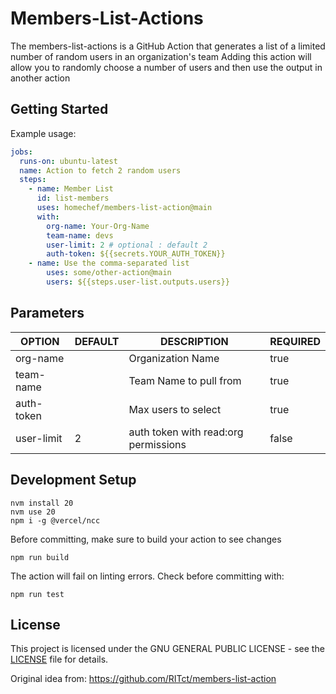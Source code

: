 # Members-List-Actions

The members-list-actions is a GitHub Action that generates a list of a limited number of random users in an organization's team
Adding this action will allow you to randomly choose a number of users and then use the output in another action

## Getting Started

Example usage:

```YAML
jobs:
  runs-on: ubuntu-latest
  name: Action to fetch 2 random users
  steps:
    - name: Member List
      id: list-members
      uses: homechef/members-list-action@main
      with:
        org-name: Your-Org-Name
        team-name: devs
        user-limit: 2 # optional : default 2
        auth-token: ${{secrets.YOUR_AUTH_TOKEN}}
    - name: Use the comma-separated list
        uses: some/other-action@main
        users: ${{steps.user-list.outputs.users}}
```

## Parameters

<center>

OPTION            | DEFAULT | DESCRIPTION                          | REQUIRED
----------------- | ------- | ------------------------------------ | ----------
org-name          |         | Organization Name                    | true
team-name         |         | Team Name to pull from               | true
auth-token        |         | Max users to select                  | true
user-limit        | 2       | auth token with read:org permissions | false

</center>

## Development Setup

```
nvm install 20
nvm use 20
npm i -g @vercel/ncc
```

Before committing, make sure to build your action to see changes

```
npm run build
```

The action will fail on linting errors. Check before committing with:
```
npm run test
```


## License
This project is licensed under the GNU GENERAL PUBLIC LICENSE - see the [LICENSE] file for details.

[LICENSE]: https://github.com/homechef/members-list-action/blob/main/LICENSE

Original idea from: https://github.com/RITct/members-list-action
